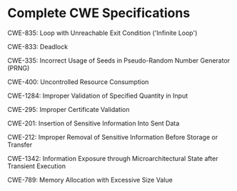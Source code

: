 

# Complete CWE Specifications

CWE-835: Loop with Unreachable Exit Condition ('Infinite Loop')

CWE-833: Deadlock

CWE-335: Incorrect Usage of Seeds in Pseudo-Random Number Generator (PRNG)

CWE-400: Uncontrolled Resource Consumption

CWE-1284: Improper Validation of Specified Quantity in Input

CWE-295: Improper Certificate Validation

CWE-201: Insertion of Sensitive Information Into Sent Data

CWE-212: Improper Removal of Sensitive Information Before Storage or Transfer

CWE-1342: Information Exposure through Microarchitectural State after Transient Execution

CWE-789: Memory Allocation with Excessive Size Value